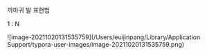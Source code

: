 까마귀 발 표현법

1 : N 

![image-20211020131535759](/Users/euijinpang/Library/Application Support/typora-user-images/image-20211020131535759.png)
